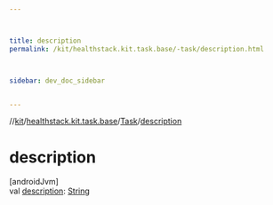 ```yaml
---



title: description
permalink: /kit/healthstack.kit.task.base/-task/description.html



sidebar: dev_doc_sidebar


---
```




//[kit](/kit.html)/[healthstack.kit.task.base](../index.html)/[Task](index.html)/[description](description.html)



# description



[androidJvm]\
val [description](description.html): [String](https://kotlinlang.org/api/latest/jvm/stdlib/kotlin/-string/index.html)






